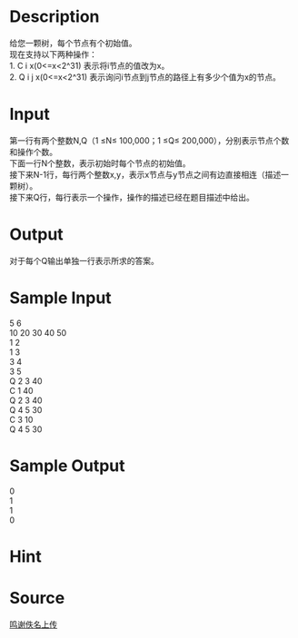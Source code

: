 
# Description

<div class="content"><div>给您一颗树，每个节点有个初始值。</div>
<div>现在支持以下两种操作：</div>
<div>1. C i x(0&lt;=x&lt;2^31) 表示将i节点的值改为x。</div>
<div>2. Q i j x(0&lt;=x&lt;2^31) 表示询问i节点到j节点的路径上有多少个值为x的节点。</div>
<div></div></div>

# Input

<div class="content"><div>第一行有两个整数N,Q（1 ≤N≤ 100,000；1 ≤Q≤ 200,000），分别表示节点个数和操作个数。</div>
<div>下面一行N个整数，表示初始时每个节点的初始值。</div>
<div>接下来N-1行，每行两个整数x,y，表示x节点与y节点之间有边直接相连（描述一颗树）。</div>
<div>接下来Q行，每行表示一个操作，操作的描述已经在题目描述中给出。</div>
<div></div>
<p></p></div>

# Output

<div class="content"><div>对于每个Q输出单独一行表示所求的答案。</div>
<div></div>
<p></p></div>

# Sample Input

<div class="content"><span class="sampledata">5 6<br/>
10 20 30 40 50<br/>
1 2<br/>
1 3<br/>
3 4<br/>
3 5<br/>
Q 2 3 40<br/>
C 1 40<br/>
Q 2 3 40<br/>
Q 4 5 30<br/>
C 3 10<br/>
Q 4 5 30</span></div>

# Sample Output

<div class="content"><span class="sampledata">0<br/>
1<br/>
1<br/>
0</span></div>

# Hint

<div class="content"><p></p></div>

# Source

<div class="content"><p><a href="problemset.php?search=鸣谢佚名上传">鸣谢佚名上传</a></p></div>

